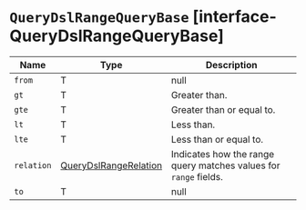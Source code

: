 # `QueryDslRangeQueryBase` [interface-QueryDslRangeQueryBase]

| Name | Type | Description |
| - | - | - |
| `from` | T | null | &nbsp; |
| `gt` | T | Greater than. |
| `gte` | T | Greater than or equal to. |
| `lt` | T | Less than. |
| `lte` | T | Less than or equal to. |
| `relation` | [QueryDslRangeRelation](./QueryDslRangeRelation.md) | Indicates how the range query matches values for `range` fields. |
| `to` | T | null | &nbsp; |
